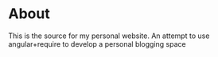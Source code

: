 # About

This is the source for my personal website. An attempt to use angular+require to develop a personal blogging space

